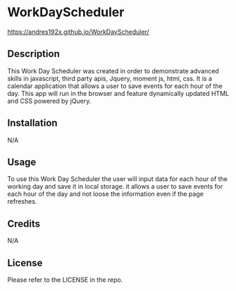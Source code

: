 # WorkDayScheduler

https://andres192x.github.io/WorkDayScheduler/

## Description

This Work Day Scheduler was created in order to demonstrate advanced skills in javascript, third party apis, Jquery, moment js, html, css. It is a calendar application that allows a user to save events for each hour of the day. This app will run in the browser and feature dynamically updated HTML and CSS powered by jQuery. 

## Installation

N/A

## Usage

To use this Work Day Scheduler the user will input data for each hour of the working day and save it in local storage. it allows a user to save events for each hour of the day and not loose the information even if the page refreshes.

## Credits

N/A

## License

Please refer to the LICENSE in the repo.